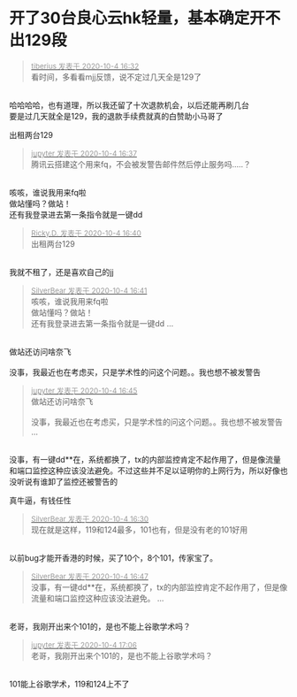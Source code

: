 # 开了30台良心云hk轻量，基本确定开不出129段


<div class="quote"><blockquote><font size="2"><a href="https://www.hostloc.com/forum.php?mod=redirect&amp;goto=findpost&amp;pid=9258005&amp;ptid=750831" target="_blank"><font color="#999999">tiberius 发表于 2020-10-4 16:32</font></a></font><br />
看时间，多看看mjj反馈，说不定过几天全是129了</blockquote></div><br />
哈哈哈哈，也有道理，所以我还留了十次退款机会，以后还能再刷几台<br />
要是过几天就全是129，我的退款手续费就真的白赞助小马哥了<img src="static/image/smiley/yct/005.gif" smilieid="35" border="0" alt="" />

出租两台129

<div class="quote"><blockquote><font size="2"><a href="https://www.hostloc.com/forum.php?mod=redirect&amp;goto=findpost&amp;pid=9258022&amp;ptid=750831" target="_blank"><font color="#999999">jupyter 发表于 2020-10-4 16:37</font></a></font><br />
腾讯云搭建这个用来fq，不会被发警告邮件然后停止服务吗.....？</blockquote></div><br />
咳咳，谁说我用来fq啦<img src="static/image/smiley/default/lol.gif" smilieid="12" border="0" alt="" /><br />
做站懂吗？做站！<br />
还有我登录进去第一条指令就是一键dd<img src="static/image/smiley/default/mad.gif" smilieid="11" border="0" alt="" />

<div class="quote"><blockquote><font size="2"><a href="https://www.hostloc.com/forum.php?mod=redirect&amp;goto=findpost&amp;pid=9258038&amp;ptid=750831" target="_blank"><font color="#999999">Ricky.D. 发表于 2020-10-4 16:40</font></a></font><br />
出租两台129</blockquote></div><br />
我就不租了，还是喜欢自己的jj<img src="static/image/smiley/yct/021.gif" smilieid="37" border="0" alt="" />

<div class="quote"><blockquote><font size="2"><a href="https://www.hostloc.com/forum.php?mod=redirect&amp;goto=findpost&amp;pid=9258046&amp;ptid=750831" target="_blank"><font color="#999999">SilverBear 发表于 2020-10-4 16:41</font></a></font><br />
咳咳，谁说我用来fq啦<br />
做站懂吗？做站！<br />
还有我登录进去第一条指令就是一键dd ...</blockquote></div><br />
做站还访问啥奈飞<img src="static/image/smiley/default/shocked.gif" smilieid="6" border="0" alt="" /><br />
<br />
没事，我最近也在考虑买，只是学术性的问这个问题。。我也想不被发警告

<div class="quote"><blockquote><font size="2"><a href="https://www.hostloc.com/forum.php?mod=redirect&amp;goto=findpost&amp;pid=9258061&amp;ptid=750831" target="_blank"><font color="#999999">jupyter 发表于 2020-10-4 16:45</font></a></font><br />
做站还访问啥奈飞<br />
<br />
没事，我最近也在考虑买，只是学术性的问这个问题。。我也想不被发警告 ...</blockquote></div><br />
没事，有一键dd**在，系统都换了，tx的内部监控肯定不起作用了，但是像流量和端口监控这种应该没法避免。不过这些并不足以证明你的上网行为，所以好像也没听说有谁卸了监控还被警告的

真牛逼，有钱任性

<div class="quote"><blockquote><font size="2"><a href="https://www.hostloc.com/forum.php?mod=redirect&amp;goto=findpost&amp;pid=9258001&amp;ptid=750831" target="_blank"><font color="#999999">SilverBear 发表于 2020-10-4 16:30</font></a></font><br />
现在就是这样，119和124最多，101也有，但是没有老的101好用</blockquote></div><br />
以前bug才能开香港的时候，买了10个，8个101，传家宝了。

<div class="quote"><blockquote><font size="2"><a href="https://www.hostloc.com/forum.php?mod=redirect&amp;goto=findpost&amp;pid=9258067&amp;ptid=750831" target="_blank"><font color="#999999">SilverBear 发表于 2020-10-4 16:47</font></a></font><br />
没事，有一键dd**在，系统都换了，tx的内部监控肯定不起作用了，但是像流量和端口监控这种应该没法避免。 ...</blockquote></div><br />
老哥，我刚开出来个101的，是也不能上谷歌学术吗？

<div class="quote"><blockquote><font size="2"><a href="https://www.hostloc.com/forum.php?mod=redirect&amp;goto=findpost&amp;pid=9258155&amp;ptid=750831" target="_blank"><font color="#999999">jupyter 发表于 2020-10-4 17:06</font></a></font><br />
老哥，我刚开出来个101的，是也不能上谷歌学术吗？</blockquote></div><br />
101能上谷歌学术，119和124上不了
